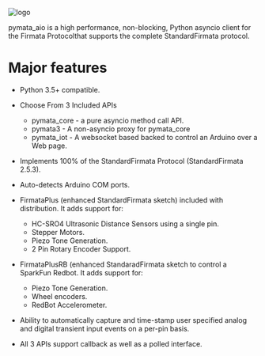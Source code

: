 ![logo](https://raw.github.com/MrYsLab/pymata-aio/master/documentation/images/logo.png)


pymata_aio is a high performance, non-blocking, Python asyncio client
for the Firmata Protocolthat supports the complete StandardFirmata
protocol.

Major features
==============

* Python 3.5+ compatible.

* Choose From 3 Included APIs
     * pymata_core - a pure asyncio method call API.
     * pymata3 - A non-asyncio proxy for pymata_core
     * pymata_iot - A websocket based backed to control an Arduino over a Web page.

* Implements 100% of the StandardFirmata Protocol (StandardFirmata 2.5.3).

* Auto-detects Arduino COM ports.

* FirmataPlus (enhanced StandardFirmata sketch) included with distribution. It adds support for:
     * HC-SRO4 Ultrasonic Distance Sensors using a single pin.
     * Stepper Motors.
     * Piezo Tone Generation.
     * 2 Pin Rotary Encoder Support.

* FirmataPlusRB (enhanced StandaradFirmata sketch to control a SparkFun Redbot. It adds support for:
     * Piezo Tone Generation.
     * Wheel encoders.
     * RedBot Accelerometer.

* Ability to automatically capture and time-stamp user specified analog and digital transient input events on a per-pin basis.
* All 3 APIs support callback as well as a polled interface.


